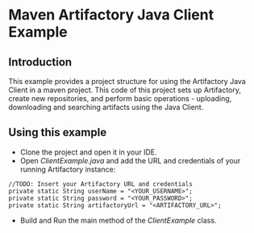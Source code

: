 # Maven Artifactory Java Client Example

## Introduction
This example provides a project structure for using the Artifactory Java Client in a maven project.
This code of this project sets up Artifactory, create new repositories, and perform basic
operations - uploading, downloading and searching artifacts using the Java Client.

## Using this example
* Clone the project and open it in your IDE.
* Open *ClientExample.java* and add the URL and credentials of your running Artifactory instance:
```
//TODO: Insert your Artifactory URL and credentials
private static String userName = "<YOUR_USERNAME>";
private static String password = "<YOUR_PASSWORD>";
private static String artifactoryUrl = "<ARTIFACTORY_URL>";
```
* Build and Run the main method of the *ClientExample* class.